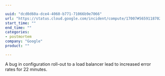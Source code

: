 ```yaml
---

uuid: "dcd0d60a-dce4-4060-b771-71066b9e7066"
url: "https://status.cloud.google.com/incident/compute/17007#5659118702428160"
start_time: ""
end_time: ""
categories:
- postmortem
company: "Google"
product: ""

---
```


A bug in configuration roll-out to a load balancer lead to increased error rates for 22 minutes.
